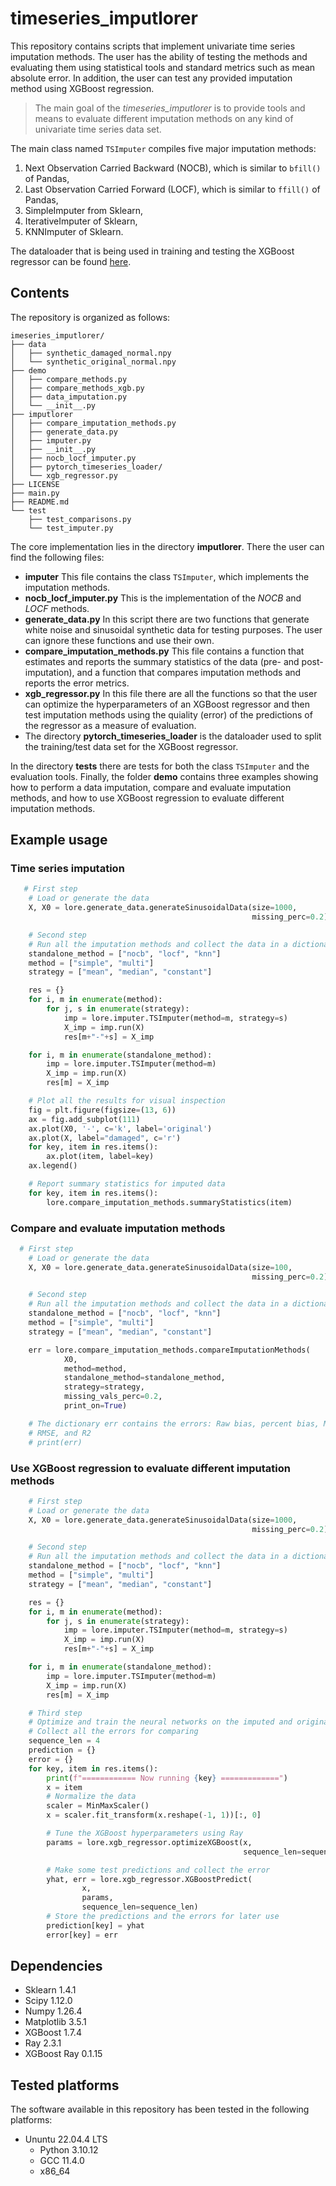 # timeseries_imputlorer

This repository contains scripts that implement univariate time series imputation
methods. The user has the ability of testing the methods and evaluating them
using statistical tools and standard metrics such as mean absolute error. 
In addition, the user can test any provided imputation method using XGBoost
regression.

> The main goal of the *timeseries_imputlorer* is to provide tools and means to evaluate different imputation methods on any kind of univariate time series data set.

The main class named `TSImputer` compiles five major imputation methods:
  1. Next Observation Carried Backward (NOCB), which is similar to `bfill()`
  of Pandas,
  2. Last Observation Carried Forward (LOCF), which is similar to `ffill()` of
  Pandas,
  3. SimpleImputer from Sklearn,
  4. IterativeImputer of Sklearn,
  5. KNNImputer of Sklearn.

The dataloader that is being used in training and testing the XGBoost regressor
can be found [here](https://github.com/gdetor/pytorch_timeseries_loader).


## Contents

The repository is organized as follows:
```
imeseries_imputlorer/
├── data
│   ├── synthetic_damaged_normal.npy
│   └── synthetic_original_normal.npy
├── demo
│   ├── compare_methods.py
│   ├── compare_methods_xgb.py
│   ├── data_imputation.py
│   └── __init__.py
├── imputlorer
│   ├── compare_imputation_methods.py
│   ├── generate_data.py
│   ├── imputer.py
│   ├── __init__.py
│   ├── nocb_locf_imputer.py
│   ├── pytorch_timeseries_loader/
│   └── xgb_regressor.py
├── LICENSE
├── main.py
├── README.md
└── test
    ├── test_comparisons.py
    └── test_imputer.py

```
The core implementation lies in the directory **imputlorer**. There the user can find the following files:
  - **imputer** This file contains the class `TSImputer`, which implements the imputation methods.
  - **nocb_locf_imputer.py** This is the implementation of the *NOCB* and *LOCF* methods.
  - **generate_data.py** In this script there are two functions that generate white noise and sinusoidal synthetic data for testing purposes. The user can ignore these functions and use their own.
  - **compare_imputation_methods.py** This file contains a function that estimates and reports the summary statistics of the data (pre- and post-imputation), and a function that compares imputation methods and reports the error metrics.
  - **xgb_regressor.py** In this file there are all the functions so that the user can optimize the hyperparameters of an XGBoost regressor and then test imputation methods using the quiality (error) of the predictions of the regressor as a measure of evaluation.
  - The directory **pytorch_timeseries_loader** is the dataloader used to split the training/test data set for the XGBoost regressor. 

In the directory **tests** there are tests for both the class `TSImputer` and the evaluation tools. Finally, the folder **demo** contains three examples showing how to perform a data imputation, compare and evaluate imputation methods, and how to use XGBoost regression to evaluate different imputation methods.

## Example usage

### Time series imputation

```python
   # First step
    # Load or generate the data
    X, X0 = lore.generate_data.generateSinusoidalData(size=1000,
                                                      missing_perc=0.2)

    # Second step
    # Run all the imputation methods and collect the data in a dictionary
    standalone_method = ["nocb", "locf", "knn"]
    method = ["simple", "multi"]
    strategy = ["mean", "median", "constant"]

    res = {}
    for i, m in enumerate(method):
        for j, s in enumerate(strategy):
            imp = lore.imputer.TSImputer(method=m, strategy=s)
            X_imp = imp.run(X)
            res[m+"-"+s] = X_imp

    for i, m in enumerate(standalone_method):
        imp = lore.imputer.TSImputer(method=m)
        X_imp = imp.run(X)
        res[m] = X_imp

    # Plot all the results for visual inspection
    fig = plt.figure(figsize=(13, 6))
    ax = fig.add_subplot(111)
    ax.plot(X0, '-', c='k', label='original')
    ax.plot(X, label="damaged", c='r')
    for key, item in res.items():
        ax.plot(item, label=key)
    ax.legend()

    # Report summary statistics for imputed data
    for key, item in res.items():
        lore.compare_imputation_methods.summaryStatistics(item)
```

### Compare and evaluate imputation methods

```python
  # First step
    # Load or generate the data
    X, X0 = lore.generate_data.generateSinusoidalData(size=100,
                                                      missing_perc=0.2)

    # Second step
    # Run all the imputation methods and collect the data in a dictionary
    standalone_method = ["nocb", "locf", "knn"]
    method = ["simple", "multi"]
    strategy = ["mean", "median", "constant"]

    err = lore.compare_imputation_methods.compareImputationMethods(
            X0,
            method=method,
            standalone_method=standalone_method,
            strategy=strategy,
            missing_vals_perc=0.2,
            print_on=True)

    # The dictionary err contains the errors: Raw bias, percent bias, MAE,
    # RMSE, and R2
    # print(err)
```


### Use XGBoost regression to evaluate different imputation methods

```python
    # First step
    # Load or generate the data
    X, X0 = lore.generate_data.generateSinusoidalData(size=1000,
                                                      missing_perc=0.2)

    # Second step
    # Run all the imputation methods and collect the data in a dictionary
    standalone_method = ["nocb", "locf", "knn"]
    method = ["simple", "multi"]
    strategy = ["mean", "median", "constant"]

    res = {}
    for i, m in enumerate(method):
        for j, s in enumerate(strategy):
            imp = lore.imputer.TSImputer(method=m, strategy=s)
            X_imp = imp.run(X)
            res[m+"-"+s] = X_imp

    for i, m in enumerate(standalone_method):
        imp = lore.imputer.TSImputer(method=m)
        X_imp = imp.run(X)
        res[m] = X_imp

    # Third step
    # Optimize and train the neural networks on the imputed and original data
    # Collect all the errors for comparing
    sequence_len = 4
    prediction = {}
    error = {}
    for key, item in res.items():
        print(f"============ Now running {key} =============")
        x = item
        # Normalize the data
        scaler = MinMaxScaler()
        x = scaler.fit_transform(x.reshape(-1, 1))[:, 0]

        # Tune the XGBoost hyperparameters using Ray
        params = lore.xgb_regressor.optimizeXGBoost(x,
                                                    sequence_len=sequence_len)

        # Make some test predictions and collect the error
        yhat, err = lore.xgb_regressor.XGBoostPredict(
                x,
                params,
                sequence_len=sequence_len)
        # Store the predictions and the errors for later use
        prediction[key] = yhat
        error[key] = err
```


## Dependencies
  - Sklearn 1.4.1
  - Scipy 1.12.0
  - Numpy 1.26.4
  - Matplotlib 3.5.1
  - XGBoost 1.7.4
  - Ray 2.3.1
  - XGBoost Ray 0.1.15

## Tested platforms

The software available in this repository has been tested in the following platforms:
  - Ununtu 22.04.4 LTS
      - Python 3.10.12
      - GCC 11.4.0
      - x86_64
